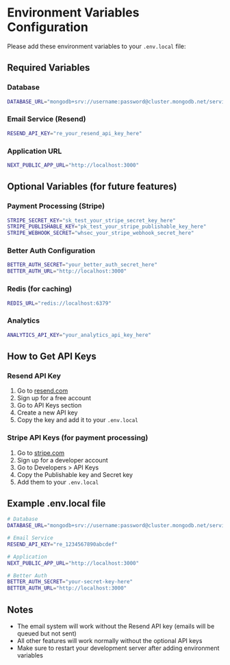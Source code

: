 # Environment Variables Configuration

Please add these environment variables to your `.env.local` file:

## Required Variables

### Database
```bash
DATABASE_URL="mongodb+srv://username:password@cluster.mongodb.net/servicesync?retryWrites=true&w=majority"
```

### Email Service (Resend)
```bash
RESEND_API_KEY="re_your_resend_api_key_here"
```

### Application URL
```bash
NEXT_PUBLIC_APP_URL="http://localhost:3000"
```

## Optional Variables (for future features)

### Payment Processing (Stripe)
```bash
STRIPE_SECRET_KEY="sk_test_your_stripe_secret_key_here"
STRIPE_PUBLISHABLE_KEY="pk_test_your_stripe_publishable_key_here"
STRIPE_WEBHOOK_SECRET="whsec_your_stripe_webhook_secret_here"
```

### Better Auth Configuration
```bash
BETTER_AUTH_SECRET="your_better_auth_secret_here"
BETTER_AUTH_URL="http://localhost:3000"
```

### Redis (for caching)
```bash
REDIS_URL="redis://localhost:6379"
```

### Analytics
```bash
ANALYTICS_API_KEY="your_analytics_api_key_here"
```

## How to Get API Keys

### Resend API Key
1. Go to [resend.com](https://resend.com)
2. Sign up for a free account
3. Go to API Keys section
4. Create a new API key
5. Copy the key and add it to your `.env.local`

### Stripe API Keys (for payment processing)
1. Go to [stripe.com](https://stripe.com)
2. Sign up for a developer account
3. Go to Developers > API Keys
4. Copy the Publishable key and Secret key
5. Add them to your `.env.local`

## Example .env.local file

```bash
# Database
DATABASE_URL="mongodb+srv://username:password@cluster.mongodb.net/servicesync?retryWrites=true&w=majority"

# Email Service
RESEND_API_KEY="re_1234567890abcdef"

# Application
NEXT_PUBLIC_APP_URL="http://localhost:3000"

# Better Auth
BETTER_AUTH_SECRET="your-secret-key-here"
BETTER_AUTH_URL="http://localhost:3000"
```

## Notes

- The email system will work without the Resend API key (emails will be queued but not sent)
- All other features will work normally without the optional API keys
- Make sure to restart your development server after adding environment variables
